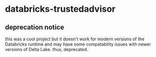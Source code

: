 # databricks-trustedadvisor

## deprecation notice

this was a cool project but it doesn't work for modern versions of the Databricks runtime and may have some compatability issues with newer versions of Delta Lake. thus, deprecated. 
